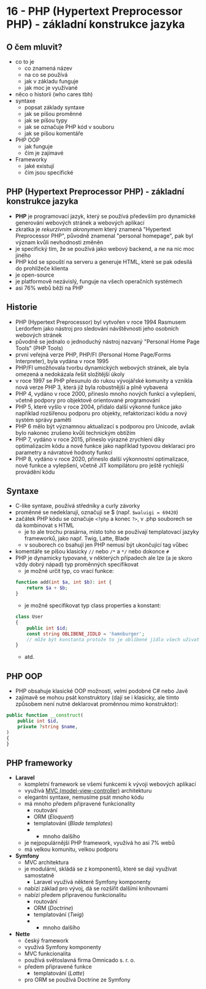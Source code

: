 # 16 - PHP (Hypertext Preprocessor PHP) - základní konstrukce jazyka
## O čem mluvit?
- co to je
  - co znamená název
  - na co se používá
  - jak v základu funguje
  - jak moc je využívané
- něco o historii (who cares tbh)
- syntaxe
  - popsat základy syntaxe
  - jak se píšou proměnné
  - jak se píšou typy
  - jak se označuje PHP kód v souboru
  - jak se píšou komentáře
- PHP OOP
  - jak funguje
  - čím je zajímavé
- Frameworky
  - jaké existují
  - čím jsou specifické
## PHP (Hypertext Preprocessor PHP) - základní konstrukce jazyka
- **PHP** je programovací jazyk, který se používá především pro dynamické generování webových stránek a webových aplikací
- zkratka je *rekurzivním akronymem* který znamená "Hypertext Preprocessor PHP", původně znamenal "personal homepage", pak byl význam kvůli nevhodnosti změněn
- je specifický tím, že se používá jako webový backend, a ne na nic moc jiného 
- PHP kód se spouští na serveru a generuje HTML, které se pak odesílá do prohlížeče klienta
- je open-source
- je platformově nezávislý, funguje na všech operačních systémech
- asi 76% webů běží na PHP
## Historie
- PHP (Hypertext Preprocessor) byl vytvořen v roce 1994 Rasmusem Lerdorfem jako nástroj pro sledování návštěvnosti jeho osobních webových stránek
- původně se jednalo o jednoduchý nástroj nazvaný "Personal Home Page Tools" (PHP Tools)
- první veřejná verze PHP, PHP/FI (Personal Home Page/Forms Interpreter), byla vydána v roce 1995
- PHP/FI umožňovala tvorbu dynamických webových stránek, ale byla omezená a nedokázala řešit složitější úkoly
- v roce 1997 se PHP přesunulo do rukou vývojářské komunity a vznikla nová verze PHP 3, která již byla robustnější a plně vybavená
- PHP 4, vydáno v roce 2000, přineslo mnoho nových funkcí a vylepšení, včetně podpory pro objektově orientované programování
- PHP 5, které vyšlo v roce 2004, přidalo další výkonné funkce jako například rozšířenou podporu pro objekty, refaktorizaci kódu a nový systém správy paměti
- PHP 6 mělo být významnou aktualizací s podporou pro Unicode, avšak bylo nakonec zrušeno kvůli technickým obtížím
- PHP 7, vydáno v roce 2015, přineslo výrazné zrychlení díky optimalizacím kódu a nové funkce jako například typovou deklaraci pro parametry a návratové hodnoty funkcí
- PHP 8, vydáno v roce 2020, přineslo další výkonnostní optimalizace, nové funkce a vylepšení, včetně JIT kompilátoru pro ještě rychlejší provádění kódu
## Syntaxe
- C-like syntaxe, používá středníky a curly závorky
- proměnné se nedeklarují, označují se $ (např. `$waluigi = 69420`)
- začátek PHP kódu se označuje `<?php` a konec `?>`, v .php souborech se dá kombinovat s HTML
	- je to ale trochu prasárna, místo toho se používají templatovací jazyky frameworků, jako např. Twig, Latte, Blade
	- v souborech co bsahují jen PHP nemusí být ukončující tag vůbec
- komentáře se píšou klasicky `//` nebo `/*` a `*/` nebo dokonce `#`
- PHP je dynamicky typované, v některých případech ale lze (a je skoro vždy dobrý nápad) typ proměnných specifikovat
	- je možné určit typ, co vrací funkce:
	```php
	function add(int $a, int $b): int {
	    return $a + $b;
	}
	```
	- je možné specifikovat typ class properties a konstant:
	```php
	class User
	{
	    public int $id;
	    const string OBLIBENE_JIDLO = 'hamnburger';
	    // může být konstanta protože to je oblíbené jídlo všech uživatelů
	}
	```
	- atd.
## PHP OOP
- PHP obsahuje klasické OOP možnosti, velmi podobné C# nebo Javě
- zajímavě se mohou psát konstruktory (dají se i klasicky, ale tímto způsobem není nutné deklarovat proměnnou mimo konstruktor):
```php
public function __construct(
	public int $id,
	private ?string $name,
)
{
}
```
## PHP frameworky
- **Laravel**
	- kompletní framework se všemi funkcemi k vývoji webových aplikací
	- využívá [MVC (model-view-controller)](https://en.wikipedia.org/wiki/Model%E2%80%93view%E2%80%93controller) architekturu
	- elegantní syntaxe, nemusíme psát mnoho kódu
	- má mnoho předem připravené funkcionality
		- routování
		- ORM (*Eloquent*)
		- templatování (*Blade templates*)
		- + mnoho dalšího
	- je nejpopulárnější PHP framework, využívá ho asi 7% webů
	- má velkou komunitu, velkou podporu
- **Symfony**
	- MVC architektura
	- je modulární, skládá se z komponentů, které se dají využívat samostatně
		- Laravel využívá některé Symfony komponenty
	- nabízí základ pro vývoj, dá se rozšířit dalšími knihovnami
	- nabízí předem připravenou funkcionalitu
		- routování
		- ORM (*Doctrine*) 
		- templatování (*Twig*)
		- + mnoho dalšího
- **Nette**
	- český framework
	- využívá Symfony komponenty
	- MVC funkcionalita
	- používá světoslavná firma Omnicado s. r. o.
	- předem připravené funkce
		- templatování (*Latte*)
	- pro ORM se používá Doctrine ze Symfony
